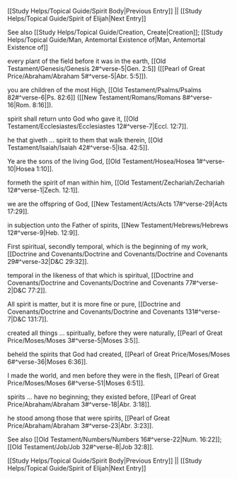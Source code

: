 [[Study Helps/Topical Guide/Spirit Body|Previous Entry]]  ||  [[Study Helps/Topical Guide/Spirit of Elijah|Next Entry]]

 See also [[Study Helps/Topical Guide/Creation, Create|Creation]]; [[Study Helps/Topical Guide/Man, Antemortal Existence of|Man, Antemortal Existence of]]

 every plant of the field before it was in the earth, [[Old Testament/Genesis/Genesis 2#^verse-5|Gen. 2:5]] ([[Pearl of Great Price/Abraham/Abraham 5#^verse-5|Abr. 5:5]]).

 you are children of the most High, [[Old Testament/Psalms/Psalms 82#^verse-6|Ps. 82:6]] ([[New Testament/Romans/Romans 8#^verse-16|Rom. 8:16]]).

 spirit shall return unto God who gave it, [[Old Testament/Ecclesiastes/Ecclesiastes 12#^verse-7|Eccl. 12:7]].

 he that giveth ... spirit to them that walk therein, [[Old Testament/Isaiah/Isaiah 42#^verse-5|Isa. 42:5]].

 Ye are the sons of the living God, [[Old Testament/Hosea/Hosea 1#^verse-10|Hosea 1:10]].

 formeth the spirit of man within him, [[Old Testament/Zechariah/Zechariah 12#^verse-1|Zech. 12:1]].

 we are the offspring of God, [[New Testament/Acts/Acts 17#^verse-29|Acts 17:29]].

 in subjection unto the Father of spirits, [[New Testament/Hebrews/Hebrews 12#^verse-9|Heb. 12:9]].

 First spiritual, secondly temporal, which is the beginning of my work, [[Doctrine and Covenants/Doctrine and Covenants/Doctrine and Covenants 29#^verse-32|D&C 29:32]].

 temporal in the likeness of that which is spiritual, [[Doctrine and Covenants/Doctrine and Covenants/Doctrine and Covenants 77#^verse-2|D&C 77:2]].

 All spirit is matter, but it is more fine or pure, [[Doctrine and Covenants/Doctrine and Covenants/Doctrine and Covenants 131#^verse-7|D&C 131:7]].

 created all things ... spiritually, before they were naturally, [[Pearl of Great Price/Moses/Moses 3#^verse-5|Moses 3:5]].

 beheld the spirits that God had created, [[Pearl of Great Price/Moses/Moses 6#^verse-36|Moses 6:36]].

 I made the world, and men before they were in the flesh, [[Pearl of Great Price/Moses/Moses 6#^verse-51|Moses 6:51]].

 spirits ... have no beginning; they existed before, [[Pearl of Great Price/Abraham/Abraham 3#^verse-18|Abr. 3:18]].

 he stood among those that were spirits, [[Pearl of Great Price/Abraham/Abraham 3#^verse-23|Abr. 3:23]].

 See also [[Old Testament/Numbers/Numbers 16#^verse-22|Num. 16:22]]; [[Old Testament/Job/Job 32#^verse-8|Job 32:8]].

[[Study Helps/Topical Guide/Spirit Body|Previous Entry]]  ||  [[Study Helps/Topical Guide/Spirit of Elijah|Next Entry]]
